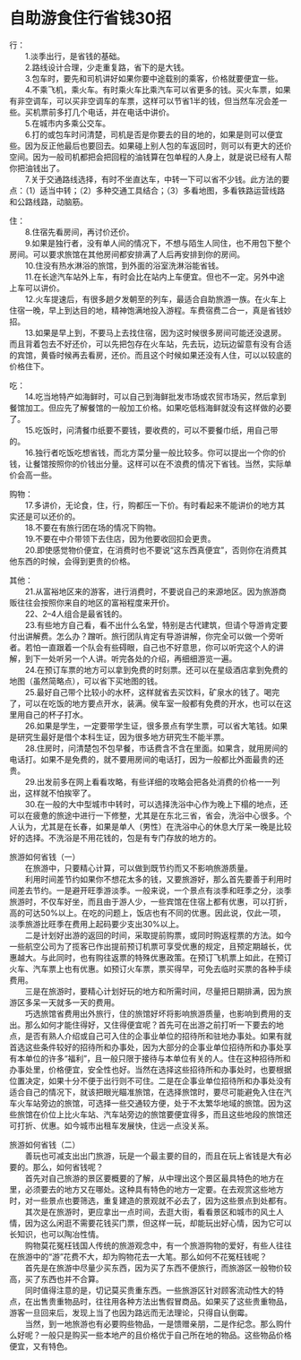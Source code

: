 # 自助游食住行省钱30招  

行：  
&emsp;&emsp;1.淡季出行，是省钱的基础。  
&emsp;&emsp;2.路线设计合理，少走重复路，省下的是大钱。  
&emsp;&emsp;3.包车时，要先和司机讲好如果你要中途载别的乘客，价格就要便宜一些。  
&emsp;&emsp;4.不乘飞机，乘火车。有时乘火车比乘汽车可以省更多的钱。买火车票，如果有非空调车，可以买非空调车的车票，这样可以节省1半的钱，但当然车况会差一些。买机票前多打几个电话，并在电话中讲价。  
&emsp;&emsp;5.在城市内多乘公交车。  
&emsp;&emsp;6.打的或包车时问清楚，司机是否是你要去的目的地的，如果是则可以便宜些。因为反正他最后也要回去。如果碰上别人包的车返回时，则可以有更大的还价空间。因为一般司机都把会把回程的油钱算在包单程的人身上，就是说已经有人帮你把油钱出了。  
&emsp;&emsp;7.关于交通路线选择，有时不坐直达车，中转一下可以省不少钱。此方法的要点：（1）适当中转；（2）多种交通工具结合；（3）多看地图，多看铁路运营线路和公路线路，动脑筋。  

住：  
&emsp;&emsp;8.住宿先看房间，再讨价还价。  
&emsp;&emsp;9.如果是独行者，没有单人间的情况下，不想与陌生人同住，也不用包下整个房间。可以要求旅馆在其他房间都安排满了人后再安排到你的房间。  
&emsp;&emsp;10.住没有热水淋浴的旅馆，到外面的浴室洗淋浴能省钱。  
&emsp;&emsp;11.在长途汽车站外上车，有时会比在站内上车便宜。但也不一定。另外中途上车可以讲价。  
&emsp;&emsp;12.火车提速后，有很多趟夕发朝至的列车，最适合自助旅游一族。在火车上住宿一晚，早上到达目的地，精神饱满地投入游程。车费宿费二合一，真是省钱妙招。  
&emsp;&emsp;13.如果是早上到，不要马上去找住宿，因为这时候很多房间可能还没退房。而且背着包去不好还价，可以先把包存在火车站，先去玩，边玩边留意有没有合适的宾馆，黄昏时候再去看房，还价。而且这个时候如果还没有人住，可以以较底的价格住下。  

吃：  
&emsp;&emsp;14.吃当地特产如海鲜时，可以自己到海鲜批发市场或农贸市场买，然后拿到餐馆加工。但应先了解餐馆的一般加工价格。如果吃低档海鲜就没有这样做的必要了。  
&emsp;&emsp;15.吃饭时，问清餐巾纸要不要钱，要收费的，可以不要餐巾纸，用自己带的。  
&emsp;&emsp;16.独行者吃饭吃想省钱，而北方菜分量一般比较多。你可以提出一个你的价钱，让餐馆按照你的价钱出分量。这样可以在不浪费的情况下省钱。当然，实际单价会高一些。  

购物：  
&emsp;&emsp;17.多讲价，无论食，住，行，购都压一下价。有时看起来不能讲价的地方其实还是可以还价的。  
&emsp;&emsp;18.不要在有旅行团在场的情况下购物。  
&emsp;&emsp;19.不要在中介带领下去住店，因为他要收回扣会更贵。  
&emsp;&emsp;20.即使感觉物价便宜，在消费时也不要说“这东西真便宜”，否则你在消费其他东西的时候，会得到更贵的价格。  

其他：  
&emsp;&emsp;21.从富裕地区来的游客，进行消费时，不要说自己的来源地区。因为旅游商贩往往会按照你来自的地区的富裕程度来开价。  
&emsp;&emsp;22、2–4人组合是最省钱的。  
&emsp;&emsp;23.有些地方自己看，看不出什么名堂，特别是古代建筑，但请个导游肯定要付出讲解费。怎么办？蹭听。旅行团队肯定有导游讲解，你完全可以做一个旁听者。若怕一直跟着一个队会有些碍眼，自己也不好意思，你可以听完这个人的讲解，到下一处听另一个人讲。听完各处的介绍，再细细游览一遍。  
&emsp;&emsp;24.在预订车票的地方可以拿到免费的时刻票。还可以在星级酒店拿到免费的地图（虽然简略点），可以省下买地图的钱。  
&emsp;&emsp;25.最好自己带个比较小的水杯，这样就省去买饮料，矿泉水的钱了。喝完了，可以在吃饭的地方要点开水，装满。侯车室一般都有免费的开水，也可以在这里用自己的杯子打水。  
&emsp;&emsp;26.如果是学生，一定要带学生证，很多景点有学生票，可以省大笔钱。如果是研究生最好是借个本科生证，因为很多地方研究生不能半票。  
&emsp;&emsp;28.住房时，问清楚包不包早餐，市话费含不含在里面。如果含，就用房间的电话打。如果不是免费的，就不要用房间的电话打，因为一般都比外面最贵的还贵。  
&emsp;&emsp;29.出发前多在网上看看攻略，有些详细的攻略会把各处消费的价格一一列出，这样就不怕挨宰了。  
&emsp;&emsp;30.在一般的大中型城市中转时，可以选择洗浴中心作为晚上下榻的地点，还可以在疲惫的旅途中进行一下修整，尤其是在东北三省，省会，洗浴中心很多。个人认为，尤其是在长春，如果是单人（男性）在洗浴中心的休息大厅呆一晚是比较好的选择。不洗浴是不用花钱的，包是有专门存放的地方的。  

旅游如何省钱（一）  
&emsp;&emsp;在旅游中，只要精心计算，可以做到既节约而又不影响旅游质量。  
&emsp;&emsp;利用时间差节约如果你不想花太多的钱，又要旅游好，那么首先要善于利用时间差去节约。一是避开旺季游淡季。一般来说，一个景点有淡季和旺季之分，淡季旅游时，不仅车好坐，而且由于游人少，一些宾馆在住宿上都有优惠，可以打折，高的可达50%以上。在吃的问题上，饭店也有不同的优惠。因此说，仅此一项，淡季旅游比旺季在费用上起码要少支出30%以上。  
&emsp;&emsp;二是计划好出游的返回的时间，采取提前购票，或同时购返程票的方法。如今一些航空公司为了揽客已作出提前预订机票可享受优惠的规定，且预定期越长，优惠越大。与此同时，也有购往返票的特殊优惠政策。在预订飞机票上如此，在预订火车、汽车票上也有优惠。如预订火车票，票买得早，可免去临时买票的各种手续费用。  
&emsp;&emsp;三是在旅游时，要精心计划好玩的地方和所需时间，尽量把日期排满，因为旅游区多呆一天就多一天的费用。  
&emsp;&emsp;巧选旅馆省费用出外旅行，住的旅馆好坏将影响旅游质量，也影响到费用的支出。那么如何才能住得好，又住得便宜呢？首先可在出游之前打听一下要去的地点，是否有熟人介绍或自己可入住的企事业单位的招待所和驻地办事处。如果有就首选这些条件较好的招待所和办事处，因为大部分的企事业单位招待所和办事处享有本单位的许多“福利”，且一般只限于接待与本单位有关的人。住在这种招待所和办事处里，价格便宜，安全性也好。当然在选择这些招待所和办事处时，也要根据位置决定，如果十分不便于出行则不可住。二是在企事业单位招待所和办事处没有适合自己的情况下，就该把眼光瞄准旅馆，在选择旅馆时，要尽可能避免入住在汽车火车站旁边的旅馆，可选择一些交通较方便，处于不太繁华地域的旅馆。因为这些旅馆在价位上比火车站、汽车站旁边的旅馆要便宜得多，而且这些地段的旅馆还可打折、优惠。如今城市出租车发展快，住远一点没关系。  

旅游如何省钱（二）  
&emsp;&emsp;善玩也可减支出出门旅游，玩是一个最主要的目的，而且在玩上省钱是大有必要的。那么，如何省钱呢？  
&emsp;&emsp;首先对自己旅游的景区要概要的了解，从中理出这个景区最具特色的地方在里，必须要去的地方又在哪处。这种具有特色的地方一定要。在去观赏这些地方时，对一些景点也要筛选，重复建造的景观就不必去了，因为这些景点到处都有。  
&emsp;&emsp;其次是在旅游时，更应拿出一点时间，去逛大街，看看景区和城市的风土人情，因为这么闲逛不需要花钱买门票，但这样一玩，却能玩出好心情，因为它可以长知识，也可以陶冶性情。  
&emsp;&emsp;购物莫花冤枉钱国人传统的旅游观念中，有一个旅游购物的爱好，有些人往往在旅游中的“游”花费不大，却为购物花去一大笔。那么如何不花冤枉钱呢？  
&emsp;&emsp;首先是在旅游中尽量少买东西，因为买了东西不便旅行，而旅游区一般物价较高，买了东西也并不合算。  
&emsp;&emsp;同时值得注意的是，切记莫买贵重东西。一些旅游区针对顾客流动性大的特点，在出售贵重物品时，往往用各种方法出售假冒商品。如果买了这些贵重物品，游客一旦回来后，发现上当了也因为路远而无法理论，只得自认倒霉。  
&emsp;&emsp;当然，到一地旅游也有必要购些物品，一是馈赠亲朋，二是作纪念。那么购什么好呢？一般只是购买一些本地产的且价格优于自己所在地的物品。这些物品价格便宜，又有特色。  
<!-- Last processed: 2025-07-22 03:44:31 -->
